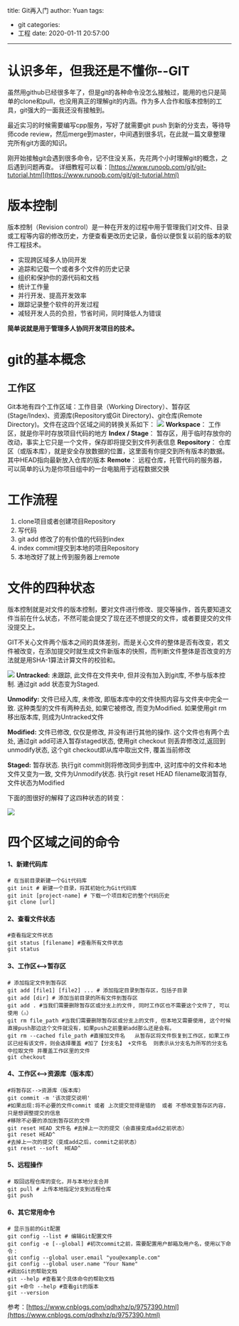 title: Git再入门
author: Yuan
tags:
  - git
categories:
  - 工程
date: 2020-01-11 20:57:00
---
# 认识多年，但我还是不懂你--GIT
虽然用github已经很多年了，但是git的各种命令没怎么接触过，能用的也只是简单的clone和pull，也没用真正的理解git的内涵。作为多人合作和版本控制的工具，git强大的一面我还没有接触到。

最近实习的时候需要编写cpp服务，写好了就需要git push 到新的分支去，等待导师code review，然后merge到master，中间遇到很多坑，在此就一篇文章整理完所有git方面的知识。

刚开始接触git会遇到很多命令，记不住没关系，先花两个小时理解git的概念，之后遇到问题再查。
详细教程可以看：[https://www.runoob.com/git/git-tutorial.html](https://www.runoob.com/git/git-tutorial.html)


# 版本控制
版本控制（Revision control）是一种在开发的过程中用于管理我们对文件、目录或工程等内容的修改历史，方便查看更改历史记录，备份以便恢复以前的版本的软件工程技术。

-   实现跨区域多人协同开发
-   追踪和记载一个或者多个文件的历史记录
-   组织和保护你的源代码和文档
-   统计工作量
-   并行开发、提高开发效率
-   跟踪记录整个软件的开发过程
-   减轻开发人员的负担，节省时间，同时降低人为错误

**简单说就是用于管理多人协同开发项目的技术。**

# git的基本概念
## 工作区

Git本地有四个工作区域：工作目录（Working Directory）、暂存区(Stage/Index)、资源库(Repository或Git Directory)、git仓库(Remote Directory)。文件在这四个区域之间的转换关系如下：
![](https://liyuanimage.oss-cn-beijing.aliyuncs.com/img/20200111202138.png)
**Workspace**： 工作区，就是你平时存放项目代码的地方
**Index / Stage**： 暂存区，用于临时存放你的改动，事实上它只是一个文件，保存即将提交到文件列表信息
**Repository**： 仓库区（或版本库），就是安全存放数据的位置，这里面有你提交到所有版本的数据。其中HEAD指向最新放入仓库的版本
**Remote**： 远程仓库，托管代码的服务器，可以简单的认为是你项目组中的一台电脑用于远程数据交换

# 工作流程
1. clone项目或者创建项目Repository
2. 写代码
3. git add 修改了的有价值的代码到index
4. index commit提交到本地的项目Repository
5. 本地改好了就上传到服务器上remote

# 文件的四种状态
版本控制就是对文件的版本控制，要对文件进行修改、提交等操作，首先要知道文件当前在什么状态，不然可能会提交了现在还不想提交的文件，或者要提交的文件没提交上。

GIT不关心文件两个版本之间的具体差别，而是关心文件的整体是否有改变，若文件被改变，在添加提交时就生成文件新版本的快照，而判断文件整体是否改变的方法就是用SHA-1算法计算文件的校验和。

![](https://liyuanimage.oss-cn-beijing.aliyuncs.com/img/20200111202617.png)
**Untracked:** 未跟踪, 此文件在文件夹中, 但并没有加入到git库, 不参与版本控制. 通过git add 状态变为Staged.

**Unmodify:** 文件已经入库, 未修改, 即版本库中的文件快照内容与文件夹中完全一致. 这种类型的文件有两种去处, 如果它被修改, 而变为Modified. 如果使用git rm移出版本库, 则成为Untracked文件

**Modified:**  文件已修改, 仅仅是修改, 并没有进行其他的操作. 这个文件也有两个去处, 通过git add可进入暂存staged状态, 使用git checkout 则丢弃修改过,返回到unmodify状态, 这个git checkout即从库中取出文件, 覆盖当前修改

**Staged:** 暂存状态. 执行git commit则将修改同步到库中, 这时库中的文件和本地文件又变为一致, 文件为Unmodify状态. 执行git reset HEAD filename取消暂存,文件状态为Modified

下面的图很好的解释了这四种状态的转变：

![](https://img2018.cnblogs.com/blog/1090617/201810/1090617-20181008212245877-52530897.png)

# 四个区域之间的命令

#### 1、新建代码库
```
# 在当前目录新建一个Git代码库
git init # 新建一个目录，将其初始化为Git代码库
git init [project-name] # 下载一个项目和它的整个代码历史
git clone [url]
```

#### 2、查看文件状态
```
#查看指定文件状态
git status [filename] #查看所有文件状态
git status
```
#### 3、工作区<-->暂存区
```
# 添加指定文件到暂存区
git add [file1] [file2] ... # 添加指定目录到暂存区，包括子目录
git add [dir] # 添加当前目录的所有文件到暂存区
git add . #当我们需要删除暂存区或分支上的文件, 同时工作区也不需要这个文件了, 可以使用（⚠️）
git rm file_path #当我们需要删除暂存区或分支上的文件, 但本地又需要使用, 这个时候直接push那边这个文件就没有，如果push之前重新add那么还是会有。
git rm --cached file_path #直接加文件名   从暂存区将文件恢复到工作区，如果工作区已经有该文件，则会选择覆盖 #加了【分支名】 +文件名  则表示从分支名为所写的分支名中拉取文件 并覆盖工作区里的文件
git checkout
```

#### 4、工作区<-->资源库（版本库）
```
#将暂存区-->资源库（版本库）
git commit -m '该次提交说明'
#如果出现:将不必要的文件commit 或者 上次提交觉得是错的  或者 不想改变暂存区内容，只是想调整提交的信息
#移除不必要的添加到暂存区的文件
git reset HEAD 文件名 #去掉上一次的提交（会直接变成add之前状态） 
git reset HEAD^ 
#去掉上一次的提交（变成add之后，commit之前状态） 
git reset --soft  HEAD^ 
```

#### 5、远程操作
```
# 取回远程仓库的变化，并与本地分支合并
git pull # 上传本地指定分支到远程仓库
git push
```
#### 6、其它常用命令

```
# 显示当前的Git配置
git config --list # 编辑Git配置文件
git config -e [--global] #初次commit之前，需要配置用户邮箱及用户名，使用以下命令：
git config --global user.email "you@example.com"
git config --global user.name "Your Name"
#调出Git的帮助文档
git --help #查看某个具体命令的帮助文档
git +命令 --help #查看git的版本
git --version
```















参考：[https://www.cnblogs.com/qdhxhz/p/9757390.html](https://www.cnblogs.com/qdhxhz/p/9757390.html)